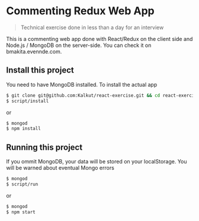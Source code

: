 # Commenting Redux Web App
> Technical exercise done in less than a day for an interview

This is a commenting web app done with React/Redux on the client side and Node.js / MongoDB on the server-side. You can check it on bmakita.evennde.com.

## Install this project

You need to have MongoDB installed. To install the actual app 

```bash
$ git clone git@github.com:Kalkut/react-exercise.git && cd react-exercise
$ script/install
```

or

```bash
$ mongod
$ npm install
```

## Running this project

If you ommit MongoDB, your data will be stored on your localStorage.
You will be warned about eventual Mongo errors

```bash
$ mongod
$ script/run
```

or

```bash
$ mongod
$ npm start
```